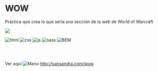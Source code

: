 # WOW
 Práctica que crea lo que sería una sección de la web de World of Warcraft
 
<a href="https://sansandra.com/Sony" title="sansandra.com">
    <img src="https://user-images.githubusercontent.com/106440634/183489078-3915ce41-a234-4883-a0a2-abd2946876cb.jpg">
</a>

![html](https://user-images.githubusercontent.com/106440634/176446859-bc76ff39-3013-4955-aa74-541973bbc7dd.png) 
![css](https://user-images.githubusercontent.com/106440634/176447934-2091e80d-655c-4f2f-a4cd-bbac0064add3.png)
![js](https://user-images.githubusercontent.com/106440634/183489481-c68cc091-009d-4288-b0a6-473dfab742b8.png)
![sass](https://user-images.githubusercontent.com/106440634/183489665-f0291993-9287-4f6e-b7ca-1a33548674bb.png)
![BEM](https://user-images.githubusercontent.com/106440634/183489720-1967cecd-8265-410c-8c93-a73e04c0c86e.png)



<br></br>

Ver aquí ![Mano](https://user-images.githubusercontent.com/106440634/176456055-791619b7-5740-4a30-b793-0e749b6d6b9c.png) http://sansandra.com/wow
